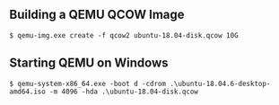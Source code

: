 ## Building a QEMU QCOW Image
```
$ qemu-img.exe create -f qcow2 ubuntu-18.04-disk.qcow 10G
```

## Starting QEMU on Windows
```
$ qemu-system-x86_64.exe -boot d -cdrom .\ubuntu-18.04.6-desktop-amd64.iso -m 4096 -hda .\ubuntu-18.04-disk.qcow
```

